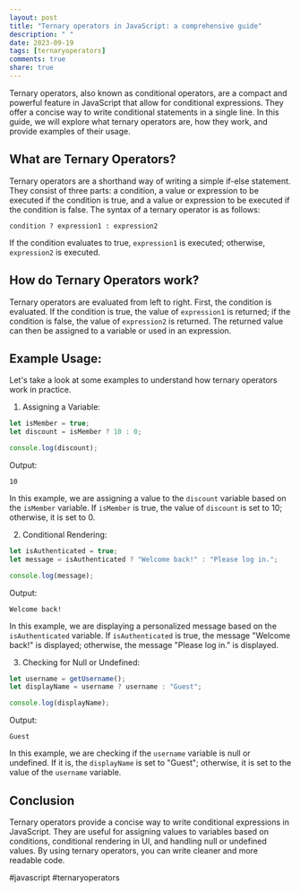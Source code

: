 ```yaml
---
layout: post
title: "Ternary operators in JavaScript: a comprehensive guide"
description: " "
date: 2023-09-19
tags: [ternaryoperators]
comments: true
share: true
---
```


Ternary operators, also known as conditional operators, are a compact and powerful feature in JavaScript that allow for conditional expressions. They offer a concise way to write conditional statements in a single line. In this guide, we will explore what ternary operators are, how they work, and provide examples of their usage.

## What are Ternary Operators?

Ternary operators are a shorthand way of writing a simple if-else statement. They consist of three parts: a condition, a value or expression to be executed if the condition is true, and a value or expression to be executed if the condition is false. The syntax of a ternary operator is as follows:

```
condition ? expression1 : expression2
```

If the condition evaluates to true, `expression1` is executed; otherwise, `expression2` is executed.

## How do Ternary Operators work?

Ternary operators are evaluated from left to right. First, the condition is evaluated. If the condition is true, the value of `expression1` is returned; if the condition is false, the value of `expression2` is returned. The returned value can then be assigned to a variable or used in an expression.

## Example Usage:

Let's take a look at some examples to understand how ternary operators work in practice.

1. Assigning a Variable:
```javascript
let isMember = true;
let discount = isMember ? 10 : 0;

console.log(discount);
```
Output:
```
10
```

In this example, we are assigning a value to the `discount` variable based on the `isMember` variable. If `isMember` is true, the value of `discount` is set to 10; otherwise, it is set to 0.

2. Conditional Rendering:
```javascript
let isAuthenticated = true;
let message = isAuthenticated ? "Welcome back!" : "Please log in.";

console.log(message);
```
Output:
```
Welcome back!
```

In this example, we are displaying a personalized message based on the `isAuthenticated` variable. If `isAuthenticated` is true, the message "Welcome back!" is displayed; otherwise, the message "Please log in." is displayed.

3. Checking for Null or Undefined:
```javascript
let username = getUsername();
let displayName = username ? username : "Guest";

console.log(displayName);
```
Output:
```
Guest
```

In this example, we are checking if the `username` variable is null or undefined. If it is, the `displayName` is set to "Guest"; otherwise, it is set to the value of the `username` variable.

## Conclusion

Ternary operators provide a concise way to write conditional expressions in JavaScript. They are useful for assigning values to variables based on conditions, conditional rendering in UI, and handling null or undefined values. By using ternary operators, you can write cleaner and more readable code.

#javascript #ternaryoperators